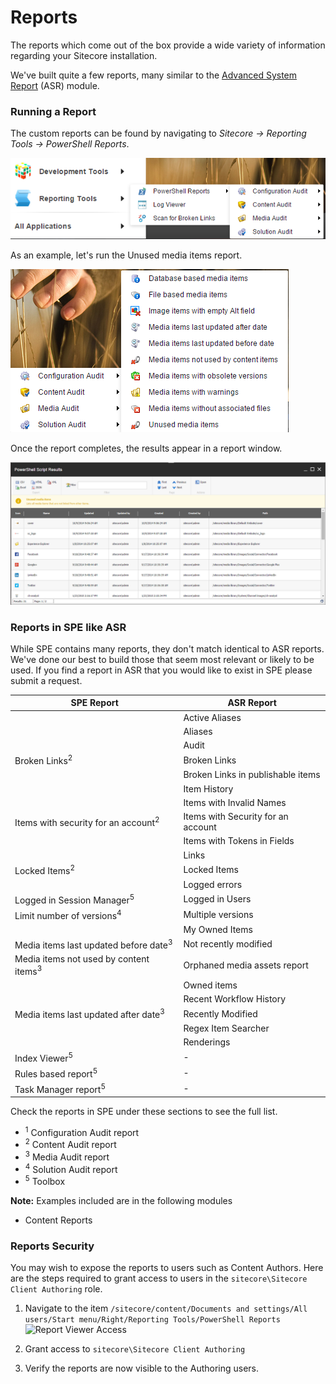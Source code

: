 # Reports

The reports which come out of the box provide a wide variety of information regarding your Sitecore installation.

We've built quite a few reports, many similar to the [Advanced System Report][1] (ASR) module.

### Running a Report

The custom reports can be found by navigating to *Sitecore -> Reporting Tools -> PowerShell Reports*.

![Reports](images/screenshots/reports/reports.png)

As an example, let's run the Unused media items report.

![Unused Media Items](images/screenshots/reports/reports-unusedmedia.png)

Once the report completes, the results appear in a report window.

![Unused Media Items Output](images/screenshots/reports/reports-output.png)

### Reports in SPE like ASR

While SPE contains many reports, they don't match identical to ASR reports. We've done our best to build those that seem most relevant or likely to be used. If you find a report in ASR that you would like to exist in SPE please submit a request.

| **SPE Report** | **ASR Report** |
| -- | -- |
| | Active Aliases |
| | Aliases |
| | Audit |
| Broken Links<sup>2</sup> | Broken Links |
| | Broken Links in publishable items |
| | Item History |
| | Items with Invalid Names |
| Items with security for an account<sup>2</sup> | Items with Security for an account |
| | Items with Tokens in Fields |
| | Links |
| Locked Items<sup>2</sup> | Locked Items |
| | Logged errors |
| Logged in Session Manager<sup>5</sup> | Logged in Users |
| Limit number of versions<sup>4</sup> | Multiple versions |
| | My Owned Items |
| Media items last updated before date<sup>3</sup> | Not recently modified |
| Media items not used by content items<sup>3</sup> | Orphaned media assets report |
| | Owned items |
| | Recent Workflow History |
| Media items last updated after date<sup>3</sup> | Recently Modified |
| | Regex Item Searcher |
| | Renderings |
| Index Viewer<sup>5</sup> | - |
| Rules based report<sup>5</sup> | - |
| Task Manager report<sup>5</sup> | - |

Check the reports in SPE under these sections to see the full list.

* <sup>1</sup> Configuration Audit report
* <sup>2</sup> Content Audit report
* <sup>3</sup> Media Audit report
* <sup>4</sup> Solution Audit report
* <sup>5</sup> Toolbox

**Note:** Examples included are in the following modules
* Content Reports

### Reports Security

You may wish to expose the reports to users such as Content Authors. Here are the steps required to grant access to users in the `sitecore\Sitecore Client Authoring` role.

1. Navigate to the item `/sitecore/content/Documents and settings/All users/Start menu/Right/Reporting Tools/PowerShell Reports`
![Report Viewer Access](images/screenshots/reports/reports-vieweraccess.png)

2. Grant access to `sitecore\Sitecore Client Authoring`
3. Verify the reports are now visible to the Authoring users.

[1]: https://marketplace.sitecore.net/en/Modules/A/Advanced_System_Reporter.aspx